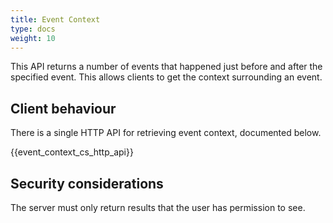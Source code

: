 ```yaml
---
title: Event Context
type: docs
weight: 10
---
```


This API returns a number of events that happened just before and after
the specified event. This allows clients to get the context surrounding
an event.

## Client behaviour

There is a single HTTP API for retrieving event context, documented
below.

{{event\_context\_cs\_http\_api}}

## Security considerations

The server must only return results that the user has permission to see.
